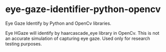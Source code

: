 # eye-gaze-identifier-python-opencv
Eye Gaze Identify by Python and OpenCv libraries. 

Eye HGaze will identify by haarcascade_eye library in OpenCv.
This is not an accurate simulation of capturing eye gaze.
Used only for research testing purposes. 